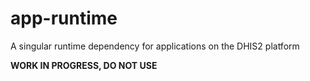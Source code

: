 # app-runtime
A singular runtime dependency for applications on the DHIS2 platform

**WORK IN PROGRESS, DO NOT USE**
